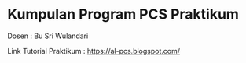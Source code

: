 # Kumpulan Program PCS Praktikum
Dosen : Bu Sri Wulandari

Link Tutorial Praktikum :
https://al-pcs.blogspot.com/
